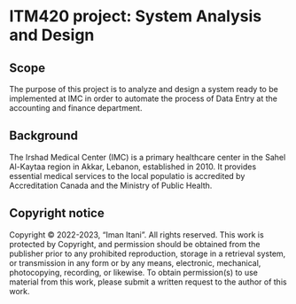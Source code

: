 # ITM420 project: System Analysis and Design 

## Scope
The purpose of this project is to analyze and design a system ready to be implemented at IMC in order to 
automate the process of Data Entry at the accounting and finance department. 

## Background
The Irshad Medical Center (IMC) is a primary healthcare center in the Sahel Al-Kaytaa region in Akkar, Lebanon, established in 2010. 
It provides essential medical services to the local populatio is accredited by Accreditation Canada and the Ministry of Public Health. 


## Copyright notice
Copyright © 2022-2023, “Iman Itani”. All rights reserved. This work is protected by Copyright, and
permission should be obtained from the publisher prior to any prohibited reproduction, storage in a
retrieval system, or transmission in any form or by any means, electronic, mechanical, photocopying,
recording, or likewise. To obtain permission(s) to use material from this work, please submit a written
request to the author of this work.
